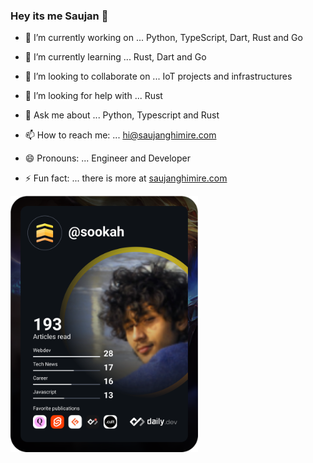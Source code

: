 ### Hey its me Saujan 👋

- 🔭 I’m currently working on ...
Python, TypeScript, Dart, Rust and Go

- 🌱 I’m currently learning ...
Rust, Dart and Go

- 👯 I’m looking to collaborate on ...
IoT projects and infrastructures

- 🤔 I’m looking for help with ...
Rust

- 💬 Ask me about ...
Python, Typescript and Rust

- 📫 How to reach me: ...
hi@saujanghimire.com

- 😄 Pronouns: ...
Engineer and Developer

- ⚡ Fun fact: ...
there is more at [saujanghimire.com](https://www.saujanghimire.com)

<a href="https://app.daily.dev/sookah"><img src="https://github.com/sookah/sookah/blob/master/devcard.svg" width="300" alt="Saujan Ghimire's Dev Card"/></a>
